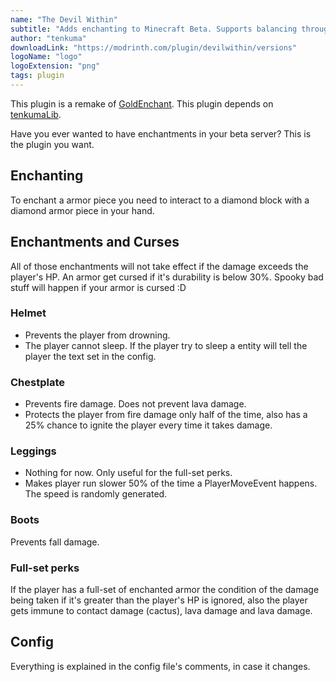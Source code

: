 ```yaml
---
name: "The Devil Within"
subtitle: "Adds enchanting to Minecraft Beta. Supports balancing through curses."
author: "tenkuma"
downloadLink: "https://modrinth.com/plugin/devilwithin/versions"
logoName: "logo"
logoExtension: "png"
tags: plugin
---
```

This plugin is a remake of [GoldEnchant](https://dev.bukkit.org/projects/goldenchant/).
This plugin depends on [tenkumaLib](https://modrinth.com/plugin/tenkumalib).

Have you ever wanted to have enchantments in your beta server? This is the plugin you want.

## Enchanting
To enchant a armor piece you need to interact to a diamond block with a diamond armor piece in your hand.

## Enchantments and Curses
All of those enchantments will not take effect if the damage exceeds the player's HP. An armor get cursed if it's durability is below 30%. Spooky bad stuff will happen if your armor is cursed :D

### Helmet
 - Prevents the player from drowning.
 - The player cannot sleep. If the player try to sleep a entity will tell the player the text set in the config.

### Chestplate
 - Prevents fire damage. Does not prevent lava damage.
 - Protects the player from fire damage only half of the time, also has a 25% chance to ignite the player every time it takes damage.

### Leggings
 - Nothing for now. Only useful for the full-set perks.
 - Makes player run slower 50% of the time a PlayerMoveEvent happens. The speed is randomly generated.

### Boots
Prevents fall damage.

### Full-set perks
If the player has a full-set of enchanted armor the condition of the damage being taken if it's greater than the player's HP is ignored, also the player gets immune to contact damage (cactus), lava damage and lava damage.

## Config
Everything is explained in the config file's comments, in case it changes.